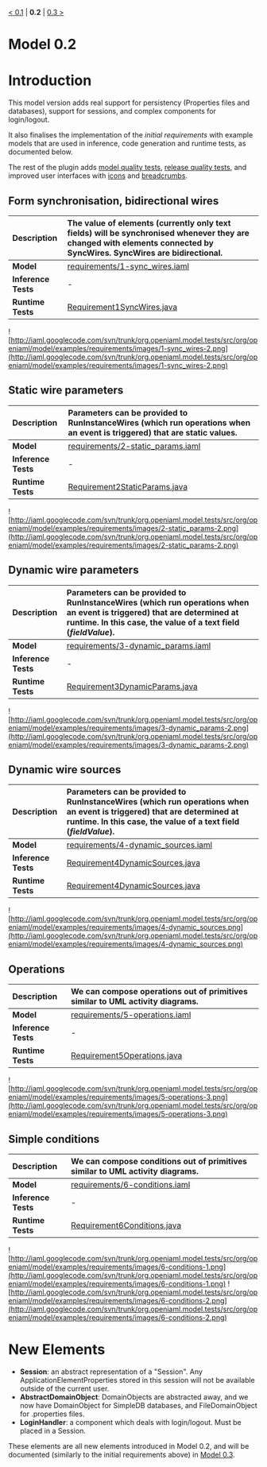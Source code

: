 [< 0.1](Model0_1.md) | **0.2** | [0.3 >](Model0_3.md)

# Model 0.2 #

# Introduction #

This model version adds real support for persistency (Properties files and databases), support for sessions, and complex components for login/logout.

It also finalises the implementation of the _initial requirements_ with example models that are used in inference, code generation and runtime tests, as documented below.

The rest of the plugin adds [model quality tests](http://code.google.com/p/iaml/source/browse/trunk/org.openiaml.model.tests/src/org/openiaml/model/tests/model/ModelTestsSuite.java?r=570), [release quality tests](http://code.google.com/p/iaml/source/browse/trunk/org.openiaml.model.tests/src/org/openiaml/model/tests/release/ReleaseTestsSuite.java?r=570), and improved user interfaces with [icons](http://code.google.com/p/iaml/issues/detail?id=18) and [breadcrumbs](http://code.google.com/p/iaml/issues/detail?id=17).

## Form synchronisation, bidirectional wires ##
| **Description** | The value of elements (currently only text fields) will be synchronised whenever they are changed with elements connected by SyncWires. SyncWires are bidirectional. |
|:----------------|:---------------------------------------------------------------------------------------------------------------------------------------------------------------------|
| **Model**       | [requirements/1-sync\_wires.iaml](http://iaml.googlecode.com/svn/trunk/org.openiaml.model.tests/src/org/openiaml/model/examples/requirements/1-sync_wires.iaml)      |
| **Inference Tests** | -                                                                                                                                                                    |
| **Runtime Tests** | [Requirement1SyncWires.java](http://code.google.com/p/iaml/source/browse/trunk/org.openiaml.model.tests/src/org/openiaml/model/tests/codegen/Requirement1SyncWires.java) |

![http://iaml.googlecode.com/svn/trunk/org.openiaml.model.tests/src/org/openiaml/model/examples/requirements/images/1-sync_wires-2.png](http://iaml.googlecode.com/svn/trunk/org.openiaml.model.tests/src/org/openiaml/model/examples/requirements/images/1-sync_wires-2.png)

## Static wire parameters ##
| **Description** | Parameters can be provided to RunInstanceWires (which run operations when an event is triggered) that are static values. |
|:----------------|:-------------------------------------------------------------------------------------------------------------------------|
| **Model**       | [requirements/2-static\_params.iaml](http://iaml.googlecode.com/svn/trunk/org.openiaml.model.tests/src/org/openiaml/model/examples/requirements/2-static_params.iaml) |
| **Inference Tests** | -                                                                                                                        |
| **Runtime Tests** | [Requirement2StaticParams.java](http://code.google.com/p/iaml/source/browse/trunk/org.openiaml.model.tests/src/org/openiaml/model/tests/codegen/Requirement2StaticParams.java) |

![http://iaml.googlecode.com/svn/trunk/org.openiaml.model.tests/src/org/openiaml/model/examples/requirements/images/2-static_params-2.png](http://iaml.googlecode.com/svn/trunk/org.openiaml.model.tests/src/org/openiaml/model/examples/requirements/images/2-static_params-2.png)

## Dynamic wire parameters ##
| **Description** | Parameters can be provided to RunInstanceWires (which run operations when an event is triggered) that are determined at runtime. In this case, the value of a text field (_fieldValue_). |
|:----------------|:-----------------------------------------------------------------------------------------------------------------------------------------------------------------------------------------|
| **Model**       | [requirements/3-dynamic\_params.iaml](http://iaml.googlecode.com/svn/trunk/org.openiaml.model.tests/src/org/openiaml/model/examples/requirements/3-dynamic_params.iaml)                  |
| **Inference Tests** | -                                                                                                                                                                                        |
| **Runtime Tests** | [Requirement3DynamicParams.java](http://code.google.com/p/iaml/source/browse/trunk/org.openiaml.model.tests/src/org/openiaml/model/tests/codegen/Requirement3DynamicParams.java)         |

![http://iaml.googlecode.com/svn/trunk/org.openiaml.model.tests/src/org/openiaml/model/examples/requirements/images/3-dynamic_params-2.png](http://iaml.googlecode.com/svn/trunk/org.openiaml.model.tests/src/org/openiaml/model/examples/requirements/images/3-dynamic_params-2.png)

## Dynamic wire sources ##
| **Description** | Parameters can be provided to RunInstanceWires (which run operations when an event is triggered) that are determined at runtime. In this case, the value of a text field (_fieldValue_). |
|:----------------|:-----------------------------------------------------------------------------------------------------------------------------------------------------------------------------------------|
| **Model**       | [requirements/4-dynamic\_sources.iaml](http://iaml.googlecode.com/svn/trunk/org.openiaml.model.tests/src/org/openiaml/model/examples/requirements/4-dynamic_sources.iaml)                |
| **Inference Tests** | [Requirement4DynamicSources.java](http://code.google.com/p/iaml/source/browse/trunk/org.openiaml.model.tests/src/org/openiaml/model/tests/inference/Requirement4DynamicSources.java)     |
| **Runtime Tests** | [Requirement4DynamicSources.java](http://code.google.com/p/iaml/source/browse/trunk/org.openiaml.model.tests/src/org/openiaml/model/tests/codegen/Requirement4DynamicSources.java)       |

![http://iaml.googlecode.com/svn/trunk/org.openiaml.model.tests/src/org/openiaml/model/examples/requirements/images/4-dynamic_sources.png](http://iaml.googlecode.com/svn/trunk/org.openiaml.model.tests/src/org/openiaml/model/examples/requirements/images/4-dynamic_sources.png)

## Operations ##
| **Description** | We can compose operations out of primitives similar to UML activity diagrams. |
|:----------------|:------------------------------------------------------------------------------|
| **Model**       | [requirements/5-operations.iaml](http://iaml.googlecode.com/svn/trunk/org.openiaml.model.tests/src/org/openiaml/model/examples/requirements/5-operations.iaml) |
| **Inference Tests** | -                                                                             |
| **Runtime Tests** | [Requirement5Operations.java](http://code.google.com/p/iaml/source/browse/trunk/org.openiaml.model.tests/src/org/openiaml/model/tests/codegen/Requirement5Operations.java) |

![http://iaml.googlecode.com/svn/trunk/org.openiaml.model.tests/src/org/openiaml/model/examples/requirements/images/5-operations-3.png](http://iaml.googlecode.com/svn/trunk/org.openiaml.model.tests/src/org/openiaml/model/examples/requirements/images/5-operations-3.png)

## Simple conditions ##
| **Description** | We can compose conditions out of primitives similar to UML activity diagrams. |
|:----------------|:------------------------------------------------------------------------------|
| **Model**       | [requirements/6-conditions.iaml](http://iaml.googlecode.com/svn/trunk/org.openiaml.model.tests/src/org/openiaml/model/examples/requirements/6-conditions.iaml) |
| **Inference Tests** | -                                                                             |
| **Runtime Tests** | [Requirement6Conditions.java](http://code.google.com/p/iaml/source/browse/trunk/org.openiaml.model.tests/src/org/openiaml/model/tests/codegen/Requirement6Conditions.java) |

![http://iaml.googlecode.com/svn/trunk/org.openiaml.model.tests/src/org/openiaml/model/examples/requirements/images/6-conditions-1.png](http://iaml.googlecode.com/svn/trunk/org.openiaml.model.tests/src/org/openiaml/model/examples/requirements/images/6-conditions-1.png) ![http://iaml.googlecode.com/svn/trunk/org.openiaml.model.tests/src/org/openiaml/model/examples/requirements/images/6-conditions-2.png](http://iaml.googlecode.com/svn/trunk/org.openiaml.model.tests/src/org/openiaml/model/examples/requirements/images/6-conditions-2.png)

# New Elements #

  * **Session**: an abstract representation of a "Session". Any ApplicationElementProperties stored in this session will not be available outside of the current user.
  * **AbstractDomainObject**: DomainObjects are abstracted away, and we now have DomainObject for SimpleDB databases, and FileDomainObject for .properties files.
  * **LoginHandler**: a component which deals with login/logout. Must be placed in a Session.

These elements are all new elements introduced in Model 0.2, and will be documented (similarly to the initial requirements above) in [Model 0.3](Model0_3.md).